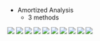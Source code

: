 * Amortized Analysis
  * 3 methods

![](./images/IMG_6424.JPG)
![](images/IMG_6425.JPG)
![](images/IMG_6426.JPG)
![](images/IMG_6427.JPG)
![](images/IMG_6428.JPG)
![](images/IMG_6429.JPG)
![](images/IMG_6430.JPG)
![](images/IMG_6431.JPG)
![](images/IMG_6432.JPG)
![](images/IMG_6433.JPG)

